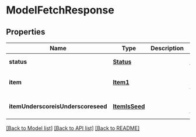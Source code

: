 # ModelFetchResponse

## Properties
Name | Type | Description | Notes
------------ | ------------- | ------------- | -------------
**status** | [**Status**](Status.md) |  | [default to null]
**item** | [**Item1**](Item1.md) |  | [optional] [default to null]
**itemUnderscoreisUnderscoreseed** | [**ItemIsSeed**](ItemIsSeed.md) |  | [optional] [default to null]

[[Back to Model list]](../README.md#documentation-for-models) [[Back to API list]](../README.md#documentation-for-api-endpoints) [[Back to README]](../README.md)


